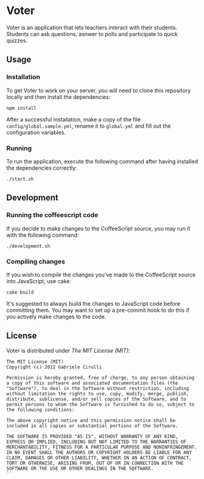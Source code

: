 # Voter
Voter is an application that lets teachers interact with their students. Students can ask questions, asnwer to polls and participate to quick quizzes.

## Usage
### Installation
To get Voter to work on your server, you will need to clone this repository locally and then install the dependencies:
```
npm install
```

After a successful installation, make a copy of the file `config/global.sample.yml`, rename it to `global.yml` and fill out the configuration variables.

### Running
To run the application, execute the following command after having installed the dependencies correctly:
```
./start.sh
```

## Development
### Running the coffeescript code
If you decide to make changes to the CoffeeScript source, you may run it with the following command:
```
./development.sh
```

### Compiling changes
If you wish to compile the changes you've made to the CoffeeScript source into JavaScript, use cake:
```
cake build
```

It's suggested to always build the changes to JavaScript code before committing them.
You may want to set up a pre-commit hook to do this if you actively make changes to the code.

## License
Voter is distributed under *The MIT License (MIT)*:

```
The MIT License (MIT)
Copyright (c) 2012 Gabriele Cirulli
 
Permission is hereby granted, free of charge, to any person obtaining a copy of this software and associated documentation files (the "Software"), to deal in the Software without restriction, including without limitation the rights to use, copy, modify, merge, publish, distribute, sublicense, and/or sell copies of the Software, and to permit persons to whom the Software is furnished to do so, subject to the following conditions:
 
The above copyright notice and this permission notice shall be included in all copies or substantial portions of the Software.
 
THE SOFTWARE IS PROVIDED "AS IS", WITHOUT WARRANTY OF ANY KIND, EXPRESS OR IMPLIED, INCLUDING BUT NOT LIMITED TO THE WARRANTIES OF MERCHANTABILITY, FITNESS FOR A PARTICULAR PURPOSE AND NONINFRINGEMENT. IN NO EVENT SHALL THE AUTHORS OR COPYRIGHT HOLDERS BE LIABLE FOR ANY CLAIM, DAMAGES OR OTHER LIABILITY, WHETHER IN AN ACTION OF CONTRACT, TORT OR OTHERWISE, ARISING FROM, OUT OF OR IN CONNECTION WITH THE SOFTWARE OR THE USE OR OTHER DEALINGS IN THE SOFTWARE.
``
